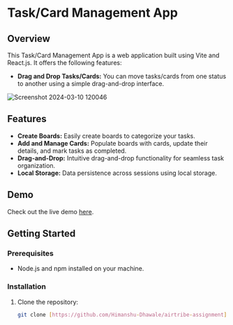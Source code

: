 # Task/Card Management App

## Overview

This Task/Card Management App is a web application built using Vite and React.js. It offers the following features:

- **Drag and Drop Tasks/Cards:** You can move tasks/cards from one status to another using a simple drag-and-drop interface.

![Screenshot 2024-03-10 120046](https://github.com/Adi70139/Trello-AIRTRIBE-Assignment/assets/93106914/dff38f18-cdb8-4ebb-bc61-374f5f084af4)

## Features

- **Create Boards:** Easily create boards to categorize your tasks.
- **Add and Manage Cards:** Populate boards with cards, update their details, and mark tasks as completed.
- **Drag-and-Drop:** Intuitive drag-and-drop functionality for seamless task organization.
- **Local Storage:** Data persistence across sessions using local storage.

## Demo

Check out the live demo [here](#).

## Getting Started

### Prerequisites

- Node.js and npm installed on your machine.

### Installation

1. Clone the repository:

   ```bash
   git clone [https://github.com/Himanshu-Dhawale/airtribe-assignment]
